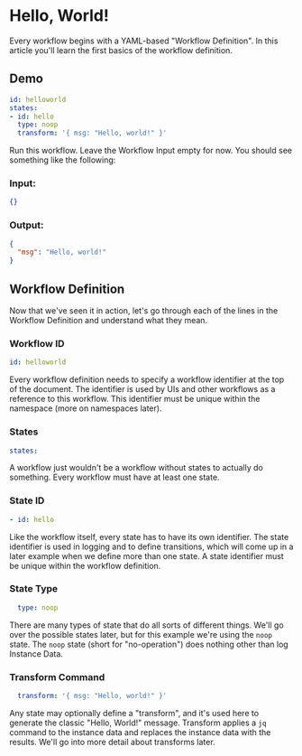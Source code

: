 # Hello, World!

Every workflow begins with a YAML-based "Workflow Definition". In this article you'll learn the first basics of the workflow definition.

## Demo

```yaml
id: helloworld
states:
- id: hello
  type: noop
  transform: '{ msg: "Hello, world!" }'
```

Run this workflow. Leave the Workflow Input empty for now. You should see something like the following:

### Input:

```json
{}
```

### Output:

```json
{
  "msg": "Hello, world!"
}
```

## Workflow Definition

Now that we've seen it in action, let's go through each of the lines in the Workflow Definition and understand what they mean.

### Workflow ID

```yaml
id: helloworld
```

Every workflow definition needs to specify a workflow identifier at the top of the document. The identifier is used by UIs and other workflows as a reference to this workflow. This identifier must be unique within the namespace (more on namespaces later).

### States

```yaml
states:
```

A workflow just wouldn't be a workflow without states to actually do something. Every workflow must have at least one state. 

### State ID

```yaml
- id: hello
```

Like the workflow itself, every state has to have its own identifier. The state identifier is used in logging and to define transitions, which will come up in a later example when we define more than one state. A state identifier must be unique within the workflow definition. 

### State Type

```yaml
  type: noop
```

There are many types of state that do all sorts of different things. We'll go over the possible states later, but for this example we're using the `noop` state. The `noop` state (short for "no-operation") does nothing other than log Instance Data. 

### Transform Command

```yaml
  transform: '{ msg: "Hello, world!" }'
```

Any state may optionally define a "transform", and it's used here to generate the classic "Hello, World!" message. Transform applies a `jq` command to the instance data and replaces the instance data with the results. We'll go into more detail about transforms later.